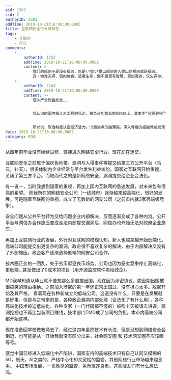 ```yaml
---
aid: 1563
cid: 2
authorID: 2301
addTime: 2019-10-21T16:00:00.000Z
title: 互联网安全行业碎碎念
tags:
    - 互联网
    - 行业
comments:
    -
        authorID: 1253
        addTime: 2019-10-21T16:00:00.000Z
        content: >-
            我们的规则不是没有规则，而是\*能\*提出规则的人提出的规则就是规则。
            真・物竞天择、弱肉强食。适者生存，而不是更有智慧、更加高效，仅生存尔。
    -
        authorID: 2243
        addTime: 2019-10-21T16:00:00.000Z
        content: >-
            泡沫产业尚且如此……


            我认识的国内搞土木工程的私企，税负占到营业额50%以上，基本不“合理避税”很难支持，动不动环保检查（还真不是污染企业，随便的借口就暂停生产）只能半夜偷偷摸摸干，基本初设免费，工程款垫付，2-5年时间装孙子的慢慢要，哪怕是国家级大项目，而且甲方越硬，后台越大，标底压得越低……


            所以说，政治制度决定经济活力。门面装点的越漂亮，深入骨髓的癌越难被发现~
date: 2019-10-21T16:00:00.000Z
category: 时政
---
```


从四年前毕业没有继续进修，直接进入网络安全行业。现在却在迷茫。

互联网安全之前属于偏灰色地带。漏洞与入侵事件等提交给第三方公开平台（乌云，补天），很多体制内企业经常与平台发生利益纠纷。国家对互联网开始重视，关闭了第三方平台。而取而代之的是新网络安全，漏洞提交给企业合法化。

有一说一，当时我想到国家的重视，再加上国内互联网的急速发展，对未来包有很高的希望。 而我所在的网络安全公司（一线城市）逐渐越来越高端化，很好的发展。可是随着互联网的重视，成立了无数新的网安公司（之前市内就3家高端级竞争）。

安全问题从公共平台转为交给问题企业内部解决，反而逐渐变成了各种内消。公开平台与网信办合作施压变成合法内部提交漏洞后，网信办也开始无法对政府企业施压。

再加上互联网行业的发展，外行对互联网的模糊认知，新人也越来越开始低端化。高端公司能提交出更复杂的漏洞，政企很不喜欢复杂的解决，由于内部解决又没有了外部施压。政企客户逐渐选择低端的网安公司合作。

技术圈正变的一团乱，处于劣币驱逐良币趋势。公司也因为恶劣竞争停止高端化，更低端...甚至做出了0成本的项目（用开源监控软件卖给政企）。

MD我早知道从毕业就不要想那么多直接出国。现在因为涉密协议，脱密期出国被很搞笑的理由拒绝。之前加入涉密的第一年还正常出国过，没有担心太多。脱密开始及其严格。 看着现在各种新成立的低端公司，这道没有什么，只要是在发展就是好事。但是与之带来的是，各种政企漏洞内部处理（合法化了有什么用），各种高端化技术被迫低端化，各种专家（一门代码都不懂的）被吹上天被请去讲课，漏洞挖掘也不再比包装项目赚钱，技术部门TMD成了公司的负担。本市内高端公司都开始这样。

现在准备回学校做教师去了，经过这四年虽然技术有长进，但是没想到网络安全会倒退，也可能是从一开始我就没有区分出来，社会网安圈 和 技术网安圈不应该画等号。

感觉中国已经进入低端化中产陷阱，国家支持的高端技术只有自己认同又模糊的5G，航天，AI之类的，严格中心化却又宽松的监管，其他网络行业市场越来越恶劣。 中国市场发展，一言难尽的监管，劣币驱逐良币。这些版友们有什么想法吗。
